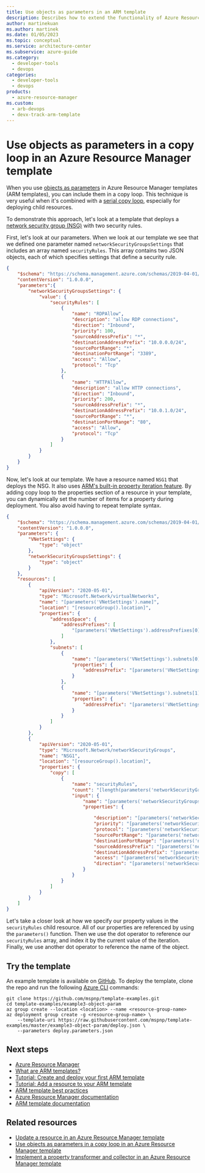 ```yaml
---
title: Use objects as parameters in an ARM template
description: Describes how to extend the functionality of Azure Resource Manager templates to use objects as parameters.
author: martinekuan
ms.author: martinek
ms.date: 01/05/2023
ms.topic: conceptual
ms.service: architecture-center
ms.subservice: azure-guide
ms.category:
  - developer-tools
  - devops
categories:
  - developer-tools
  - devops
products:
  - azure-resource-manager
ms.custom:
  - arb-devops
  - devx-track-arm-template
---
```


<!-- cSpell:ignore subproperties -->

# Use objects as parameters in a copy loop in an Azure Resource Manager template

When you use [objects as parameters](/azure/azure-resource-manager/templates/parameters#objects-as-parameters) in Azure Resource Manager templates (ARM templates), you can include them in a copy loop. This technique is very useful when it's combined with a [serial copy loop](/azure/azure-resource-manager/templates/copy-resources#serial-or-parallel), especially for deploying child resources.

To demonstrate this approach, let's look at a template that deploys a [network security group (NSG)][nsg] with two security rules.

First, let's look at our parameters. When we look at our template we see that we defined one parameter named `networkSecurityGroupsSettings` that includes an array named `securityRules`. This array contains two JSON objects, each of which specifies settings that define a security rule.

```json
{
    "$schema": "https://schema.management.azure.com/schemas/2019-04-01/deploymentParameters.json#",
    "contentVersion": "1.0.0.0",
    "parameters":{
        "networkSecurityGroupsSettings": {
            "value": {
                "securityRules": [
                    {
                        "name": "RDPAllow",
                        "description": "allow RDP connections",
                        "direction": "Inbound",
                        "priority": 100,
                        "sourceAddressPrefix": "*",
                        "destinationAddressPrefix": "10.0.0.0/24",
                        "sourcePortRange": "*",
                        "destinationPortRange": "3389",
                        "access": "Allow",
                        "protocol": "Tcp"
                    },
                    {
                        "name": "HTTPAllow",
                        "description": "allow HTTP connections",
                        "direction": "Inbound",
                        "priority": 200,
                        "sourceAddressPrefix": "*",
                        "destinationAddressPrefix": "10.0.1.0/24",
                        "sourcePortRange": "*",
                        "destinationPortRange": "80",
                        "access": "Allow",
                        "protocol": "Tcp"
                    }
                ]
            }
        }
    }
}
```

Now, let's look at our template. We have a resource named `NSG1` that deploys the NSG. It also uses [ARM's built-in property iteration feature](/azure/azure-resource-manager/templates/copy-properties). By adding copy loop to the properties section of a resource in your template, you can dynamically set the number of items for a property during deployment. You also avoid having to repeat template syntax.

```json
{
    "$schema": "https://schema.management.azure.com/schemas/2019-04-01/deploymentTemplate.json#",
    "contentVersion": "1.0.0.0",
    "parameters": {
        "VNetSettings": {
            "type": "object"
        },
        "networkSecurityGroupsSettings": {
            "type": "object"
        }
    },
    "resources": [
        {
            "apiVersion": "2020-05-01",
            "type": "Microsoft.Network/virtualNetworks",
            "name": "[parameters('VNetSettings').name]",
            "location": "[resourceGroup().location]",
            "properties": {
                "addressSpace": {
                    "addressPrefixes": [
                        "[parameters('VNetSettings').addressPrefixes[0].addressPrefix]"
                    ]
                },
                "subnets": [
                    {
                        "name": "[parameters('VNetSettings').subnets[0].name]",
                        "properties": {
                            "addressPrefix": "[parameters('VNetSettings').subnets[0].addressPrefix]"
                        }
                    },
                    {
                        "name": "[parameters('VNetSettings').subnets[1].name]",
                        "properties": {
                            "addressPrefix": "[parameters('VNetSettings').subnets[1].addressPrefix]"
                        }
                    }
                ]
            }
        },
        {
            "apiVersion": "2020-05-01",
            "type": "Microsoft.Network/networkSecurityGroups",
            "name": "NSG1",
            "location": "[resourceGroup().location]",
            "properties": {
                "copy": [
                    {
                        "name": "securityRules",
                        "count": "[length(parameters('networkSecurityGroupsSettings').securityRules)]",
                        "input": {
                            "name": "[parameters('networkSecurityGroupsSettings').securityRules[copyIndex('securityRules')].name]",
                            "properties": {

                                "description": "[parameters('networkSecurityGroupsSettings').securityRules[copyIndex('securityRules')].description]",
                                "priority": "[parameters('networkSecurityGroupsSettings').securityRules[copyIndex('securityRules')].priority]",
                                "protocol": "[parameters('networkSecurityGroupsSettings').securityRules[copyIndex('securityRules')].protocol]",
                                "sourcePortRange": "[parameters('networkSecurityGroupsSettings').securityRules[copyIndex('securityRules')].sourcePortRange]",
                                "destinationPortRange": "[parameters('networkSecurityGroupsSettings').securityRules[copyIndex('securityRules')].destinationPortRange]",
                                "sourceAddressPrefix": "[parameters('networkSecurityGroupsSettings').securityRules[copyIndex('securityRules')].sourceAddressPrefix]",
                                "destinationAddressPrefix": "[parameters('networkSecurityGroupsSettings').securityRules[copyIndex('securityRules')].destinationAddressPrefix]",
                                "access": "[parameters('networkSecurityGroupsSettings').securityRules[copyIndex('securityRules')].access]",
                                "direction": "[parameters('networkSecurityGroupsSettings').securityRules[copyIndex('securityRules')].direction]"
                            }
                        }
                    }
                ]
            }
        }
    ]
}
```

Let's take a closer look at how we specify our property values in the `securityRules` child resource. All of our properties are referenced by using the `parameters()` function. Then we use the dot operator to reference our `securityRules` array, and index it by the current value of the iteration. Finally, we use another dot operator to reference the name of the object.

## Try the template

An example template is available on [GitHub][github]. To deploy the template, clone the repo and run the following [Azure CLI][cli] commands:

```azurecli
git clone https://github.com/mspnp/template-examples.git
cd template-examples/example3-object-param
az group create --location <location> --name <resource-group-name>
az deployment group create -g <resource-group-name> \
    --template-uri https://raw.githubusercontent.com/mspnp/template-examples/master/example3-object-param/deploy.json \
    --parameters deploy.parameters.json
```

## Next steps

- [Azure Resource Manager](https://azure.microsoft.com/get-started/azure-portal/resource-manager)
- [What are ARM templates?](/azure/azure-resource-manager/templates/overview)
- [Tutorial: Create and deploy your first ARM template](/azure/azure-resource-manager/templates/template-tutorial-create-first-template)
- [Tutorial: Add a resource to your ARM template](/azure/azure-resource-manager/templates/template-tutorial-add-resource?tabs=azure-powershell)
- [ARM template best practices](/azure/azure-resource-manager/templates/best-practices)
- [Azure Resource Manager documentation](/azure/azure-resource-manager)
- [ARM template documentation](/azure/azure-resource-manager/templates)

## Related resources

- [Update a resource in an Azure Resource Manager template](update-resource.md)
- [Use objects as parameters in a copy loop in an Azure Resource Manager template](objects-as-parameters.md)
- [Implement a property transformer and collector in an Azure Resource Manager template](collector.md)

[nsg]: /azure/virtual-network/virtual-networks-nsg
[cli]: /cli/azure/
[github]: https://github.com/mspnp/template-examples
